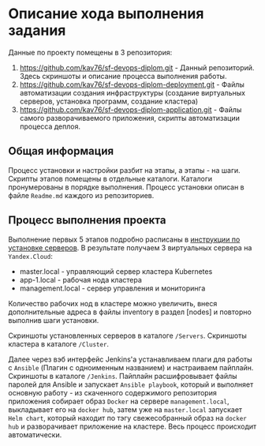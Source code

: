 # Описание хода выполнения задания

Данные по проекту помещены в 3 репозитория:
1. https://github.com/kav76/sf-devops-diplom.git - Данный репозиторий. Здесь скриншоты и описание процесса выполнения работы.
2. https://github.com/kav76/sf-devops-diplom-deployment.git - Файлы автоматизации создания инфраструктуры (создание виртуальных серверов, установка программ, создание кластера)
3. https://github.com/kav76/sf-devops-diplom-application.git - Файлы самого разворачиваемого приложения, скрипты автоматизации процесса деплоя.

## Общая информация
Процесс установки и настройки разбит на этапы, а этапы - на шаги. Скрипты этапов помещены в отдельные каталоги. Каталоги пронумерованы в порядке выполнения.
Процесс установки описан в файле `Readme.md` каждого из репозиториев.

## Процесс выполнения проекта
Выполнение первых 5 этапов подробно расписаны в [инструкции по установке серверов](https://github.com/kav76/sf-devops-diplom-deployment/blob/main/Readme.md). В результате получаем 3 виртуальных сервера на `Yandex.Cloud`:
- master.local - управляющий сервер кластера Kubernetes
- app-1.local - рабочая нода кластера
- management.local - сервер управления и мониторинга

Количество рабочих нод в кластере можно увеличить, внеся дополнительные адреса в файлы inventory в раздел [nodes] и повторно выполнив шаги установки.

Скриншоты установленных серверов в каталоге `/Servers`.
Скриншоты кластера в каталоге `/Cluster`.

Далее через вэб интерфейс Jenkins'а устанавливаем плаги для работы с `Ansible` (Плагин с одноименным названием) и настраиваем пайплайн. Скриншоты в каталоге `/Jenkins`. Пайплайн расшифровывает файлы паролей для Ansible и запускает `Ansible playbook`, который и выполняет основную работу - из скаченного содержимого репозитория приложения собирает образ `Docker` на сервере `management.local`, выкладывает его на `docker hub`, затем уже на `master.local` запускает `Helm chart`, который находит по тэгу свежесобранный образ на `docker hub` и разворачивает приложение на кластере. Весь процесс происходит автоматически.






